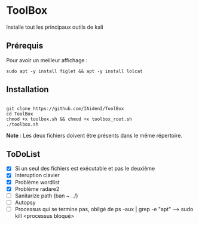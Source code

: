 # ToolBox
Installe tout les principaux outils de kali

## Prérequis
Pour avoir un meilleur affichage :
<pre><code>sudo apt -y install figlet && apt -y install lolcat</code></pre>

## Installation
<pre><code>
git clone https://github.com/IAidenI/ToolBox
cd ToolBox
chmod +x toolbox.sh && chmod +x toolbox_root.sh
./toolbox.sh
</code></pre>
**Note** : Les deux fichiers doivent être présents dans le même répertoire.

## ToDoList

- [X] Si un seul des fichiers est exécutable et pas le deuxième
- [X] Interuption clavier
- [X] Problème wordlist
- [X] Problème radare2
- [ ] Sanitarize path (ban ~ ../)
- [ ] Autopsy
- [ ] Processus qui se termine pas, obligé de ps -aux | grep -e "apt" --> sudo kill <processus bloqué>

